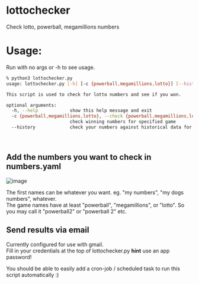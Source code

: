# lottochecker
Check lotto, powerball, megamillions numbers

# Usage:
Run with no args or -h to see usage.

```bash
% python3 lottochecker.py
usage: lottochecker.py [-h] [-c {powerball,megamillions,lotto}] [--history]

This script is used to check for lotto numbers and see if you won.

optional arguments:
  -h, --help            show this help message and exit
  -c {powerball,megamillions,lotto}, --check {powerball,megamillions,lotto}
                        check winning numbers for specified game
  --history             check your numbers against historical data for a game
```
<br>

## Add the numbers you want to check in numbers.yaml
![image](https://user-images.githubusercontent.com/24526564/100815324-9ee79e80-3411-11eb-9879-040fa7bb6ece.png)

The first names can be whatever you want. eg. "my numbers", "my dogs numbers", whatever. <br>
The game names have at least "powerball", "megamillions", or "lotto". So you may call it "powerball2" or "powerball 2" etc.
<br>

## Send results via email
Currently configured for use with gmail.
<br> 
Fill in your credentials at the top of lottochecker.py
**hint** use an app password!
<br> 

You should be able to easily add a cron-job / scheduled task to run this script automatically :)
